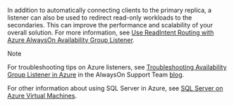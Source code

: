 In addition to automatically connecting clients to the primary replica, a listener can also be used to redirect read-only workloads to the secondaries. This can improve the performance and scalability of your overall solution. For more information, see
[Use ReadIntent Routing with Azure AlwaysOn Availability Group Listener](http://blogs.msdn.com/b/alwaysonpro/archive/2014/03/31/use-readintent-routing-with-azure-alwayson-availability-group-listener.aspx).

> [!NOTE]
> For troubleshooting tips on Azure listeners, see [Troubleshooting Availability Group Listener in Azure](https://blogs.msdn.microsoft.com/alwaysonpro/2017/02/22/troubleshooting-internal-load-balancer-listener-connectivity-in-azure) in the AlwaysOn Support Team [blog](http://blogs.msdn.com/b/alwaysonpro/).
> 
> 

For other information about using SQL Server in Azure, see [SQL Server on Azure Virtual Machines](../articles/virtual-machines/windows/sql/virtual-machines-windows-sql-server-iaas-overview.md).